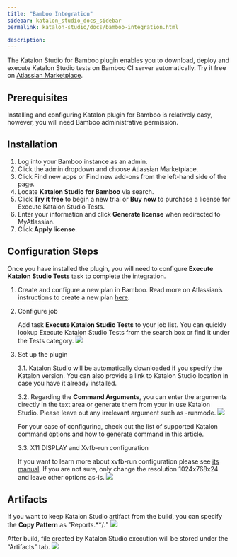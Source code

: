 ```yaml
---
title: "Bamboo Integration"
sidebar: katalon_studio_docs_sidebar
permalink: katalon-studio/docs/bamboo-integration.html
    
description:
---
```

The Katalon Studio for Bamboo plugin enables you to download, deploy and execute Katalon Studio tests on Bamboo CI server automatically. Try it free on [Atlassian Marketplace](https://marketplace.atlassian.com/apps/1220235/katalon-studio-for-bamboo). 

Prerequisites
-------------

Installing and configuring Katalon plugin for Bamboo is relatively easy, however, you will need Bamboo administrative permission. 

Installation
------------
1. Log into your Bamboo instance as an admin.
2. Click the admin dropdown and choose Atlassian Marketplace.
3. Click Find new apps or Find new add-ons from the left-hand side of the page.
4. Locate **Katalon Studio for Bamboo** via search.
5. Click **Try it free** to begin a new trial or **Buy now** to purchase a license for Execute Katalon Studio Tests.
6. Enter your information and click **Generate license** when redirected to MyAtlassian.
7. Click **Apply license**.

Configuration Steps
-------------------
Once you have installed the plugin, you will need to configure **Execute Katalon Studio Tests** task to complete the integration. 

1. Create and configure a new plan in Bamboo. Read more on Atlassian’s instructions to create a new plan [here](https://confluence.atlassian.com/bamboo/creating-a-plan-289276868.html).

2. Configure job

   Add task **Execute Katalon Studio Tests** to your job list. You can quickly lookup Execute Katalon Studio Tests from the search box or find it under the Tests category. 
    ![](../../images/katalon-studio/docs/bamboo-integration/bamboo-tasktypes.png)

3. Set up the plugin
    
    3.1. Katalon Studio will be automatically downloaded if you specify the Katalon version. You can also provide a link to Katalon Studio location in case you have it already installed. 

    3.2. Regarding the **Command Arguments**, you can enter the arguments directly in the text area or generate them from your in use Katalon Studio. Please leave out any irrelevant argument such as -runmode. 
    ![](../../images/katalon-studio/docs/bamboo-integration/bamboo-commandarguments.png)

    For your ease of configuring, check out the list of supported Katalon command options and how to generate command in this article.

    3.3. X11 DISPLAY and Xvfb-run configuration
    
    If you want to learn more about xvfb-run configuration please see [its manual](http://manpages.ubuntu.com/manpages/xenial/man1/xvfb-run.1.html). If you are not sure, only change the resolution 1024x768x24 and leave other options as-is.
    ![](../../images/katalon-studio/docs/bamboo-integration/bamboo-x11.png)

Artifacts
---------

If you want to keep Katalon Studio artifact from the build, you can specify the **Copy Pattern** as "Reports.**/*.*"
![](../../images/katalon-studio/docs/bamboo-integration/bamboo-artifactdefinition.png)

After build, file created by Katalon Studio execution will be stored under the “Artifacts" tab.
![](../../images/katalon-studio/docs/bamboo-integration/bamboo-viewartifact.png)

